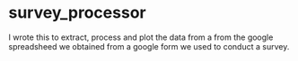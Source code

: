 # survey_processor

I wrote this to extract, process and plot the data from a from the google spreadsheed we obtained from a google form we used to conduct a survey.
